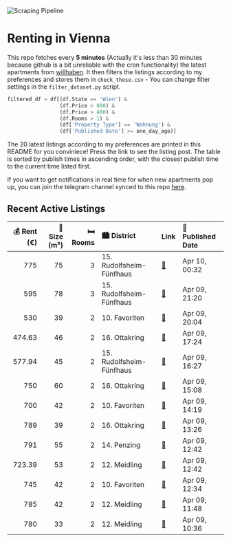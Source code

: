 ![Scraping Pipeline](https://github.com/AthomsG/renting-in-vienna/actions/workflows/run_pipeline.yml/badge.svg)


# Renting in Vienna

This repo fetches every **5 minutes** (Actually it's less than 30 minutes because github is a bit unreliable with the cron functionality) the latest apartments from [willhaben](https://www.willhaben.at/).
It then filters the listings according to my preferences and stores them in `check_these.csv` - You can change filter settings in the `filter_dataset.py` script.

```python
filtered_df = df[(df.State == 'Wien') & 
                 (df.Price < 800) &
                 (df.Price > 400) &
                 (df.Rooms > 1) &
                 (df['Property Type'] == 'Wohnung') &
                 (df['Published Date'] >= one_day_ago)]
```

The 20 latest listings according to my preferences are printed in this README for you conviniece! Press the link to see the listing post.
The table is sorted by publish times in ascending order, with the closest publish time to the current time listed first.

If you want to get notifications in real time for when new apartments pop up, you can join the telegram channel synced to this repo [here](https://t.me/+1HPAYOf5BSsyNTlk).

## Recent Active Listings

|   💰 Rent (€) |   📏 Size (m²) |   🛏️ Rooms | 🏙️ District              | Link                                                                                                                                                                                                                            | 📅 Published Date   |
|-------------:|--------------:|-----------:|:-------------------------|:--------------------------------------------------------------------------------------------------------------------------------------------------------------------------------------------------------------------------------|:-------------------|
|       775    |            75 |          3 | 15. Rudolfsheim-Fünfhaus | [🔗](https://www.willhaben.at/iad/immobilien/d/mietwohnungen/wien/wien-1150-rudolfsheim-f%C3%BCnfhaus/1150-wien-fenzlgasse-n%C3%A4he-u-3-johnstra%C3%9Fe:-3-zimmer-altbauwohnung-ca.-75-m2-unbefristet-zu-vermieten-1025318157/) | Apr 10, 00:32      |
|       595    |            78 |          3 | 15. Rudolfsheim-Fünfhaus | [🔗](https://www.willhaben.at/iad/immobilien/d/mietwohnungen/wien/wien-1150-rudolfsheim-f%C3%BCnfhaus/gemeindewohnung---direktvergabe-f%C3%BCr-3-zimmer-und-vormerkscheindatum-bis-30.11.2024-1215790850/)                       | Apr 09, 21:20      |
|       530    |            39 |          2 | 10. Favoriten            | [🔗](https://www.willhaben.at/iad/immobilien/d/mietwohnungen/wien/wien-1100-favoriten/singlewohnung-39-m2-nahe-altes-landgut-1177851985/)                                                                                        | Apr 09, 20:04      |
|       474.63 |            46 |          2 | 16. Ottakring            | [🔗](https://www.willhaben.at/iad/immobilien/d/mietwohnungen/wien/wien-1160-ottakring/helle-2-zimmer-gemeindewohnung-mit-balkon-in-absoluter-ruhelage---direktvergabe%21-1012930591/)                                            | Apr 09, 17:24      |
|       577.94 |            45 |          2 | 15. Rudolfsheim-Fünfhaus | [🔗](https://www.willhaben.at/iad/immobilien/d/mietwohnungen/wien/wien-1150-rudolfsheim-f%C3%BCnfhaus/altbauwohnung-in-der-johnstrasse-n%C3%A4he-u-3-1063019568/)                                                                | Apr 09, 16:27      |
|       750    |            60 |          2 | 16. Ottakring            | [🔗](https://www.willhaben.at/iad/immobilien/d/mietwohnungen/wien/wien-1160-ottakring/komplett-eingerichtete-2-zimmer-wohnung-1469097368/)                                                                                       | Apr 09, 15:08      |
|       700    |            42 |          2 | 10. Favoriten            | [🔗](https://www.willhaben.at/iad/immobilien/d/mietwohnungen/wien/wien-1100-favoriten/moderne-2-zimmer-neubauwohnung-mit-balkon-im-10.-bezirk---himberger-stra%C3%9Fe-2012205612/)                                               | Apr 09, 14:19      |
|       789    |            39 |          2 | 16. Ottakring            | [🔗](https://www.willhaben.at/iad/immobilien/d/mietwohnungen/wien/wien-1160-ottakring/orea-%7C-charmante-2-zimmer-wohnung-nahe-u6-%7C-smart-besichtigen-%C2%B7-online-anmieten-1765217068/)                                      | Apr 09, 13:26      |
|       791    |            55 |          2 | 14. Penzing              | [🔗](https://www.willhaben.at/iad/immobilien/d/mietwohnungen/wien/wien-1140-penzing/g%C3%BCnstige-lage-n%C3%A4he-u3-h%C3%BCtteldorfer-stra%C3%9Fe-1019597990/)                                                                   | Apr 09, 12:42      |
|       723.39 |            53 |          2 | 12. Meidling             | [🔗](https://www.willhaben.at/iad/immobilien/d/mietwohnungen/wien/wien-1120-meidling/zu-vermieten:-53-m%C2%B2-wohnung-in-der-ruckergasse-49-1120-wien%28offene-besichtigung-am-07.04.2025-um-15:00%29-1088571213/)               | Apr 09, 12:42      |
|       745    |            42 |          2 | 10. Favoriten            | [🔗](https://www.willhaben.at/iad/immobilien/d/mietwohnungen/wien/wien-1100-favoriten/%2Aprovisionsfrei%2A-sch%C3%B6negeflegte-2-zimmer-wohnung---ideal-f%C3%BCr-p%C3%A4rchen-oder-singles-871791214/)                           | Apr 09, 12:34      |
|       785    |            42 |          2 | 12. Meidling             | [🔗](https://www.willhaben.at/iad/immobilien/d/mietwohnungen/wien/wien-1120-meidling/wundervolle-2-zimmer-wohnung-in-toller-lage---einbauk%C3%BCche-inklusive---ab-01.08.2025-verf%C3%BCgbar%21-1879327887/)                     | Apr 09, 11:48      |
|       780    |            33 |          2 | 12. Meidling             | [🔗](https://www.willhaben.at/iad/immobilien/d/mietwohnungen/wien/wien-1120-meidling/privat-:-wundersch%C3%B6ne-ruhige-neubau-wohnung-mit-balkon-2-zimmer-1162038703/)                                                           | Apr 09, 10:36      |

